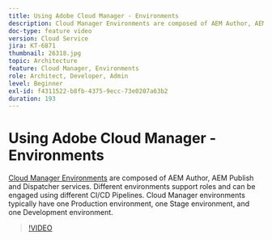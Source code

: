 ```yaml
---
title: Using Adobe Cloud Manager - Environments
description: Cloud Manager Environments are composed of AEM Author, AEM Publish and Dispatcher services. Different environments support roles and can be engaged using different CI/CD Pipelines. Cloud Manager environments typically have one Production environment, one Stage environment, and one Development environment.
doc-type: feature video
version: Cloud Service
jira: KT-6871
thumbnail: 26318.jpg
topic: Architecture
feature: Cloud Manager, Environments
role: Architect, Developer, Admin
level: Beginner
exl-id: f4311522-b8fb-4375-9ecc-73e0207a63b2
duration: 193
---
```

# Using Adobe Cloud Manager - Environments

[Cloud Manager Environments](https://experienceleague.adobe.com/docs/experience-manager-cloud-manager/using/how-to-use/manage-your-environment.html) are composed of AEM Author, AEM Publish and Dispatcher services. Different environments support roles and can be engaged using different CI/CD Pipelines. Cloud Manager environments typically have one Production environment, one Stage environment, and one Development environment.

>[!VIDEO](https://video.tv.adobe.com/v/26318?quality=12&learn=on)
